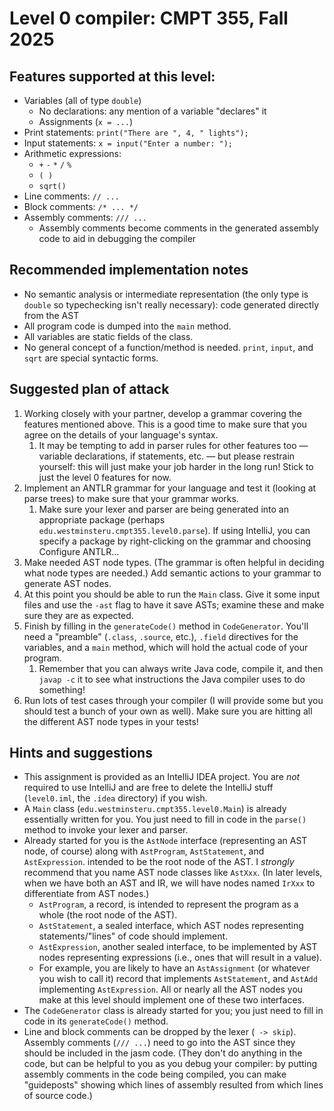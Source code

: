 # Level 0 compiler: CMPT 355, Fall 2025

## Features supported at this level:
- Variables (all of type `double`)
  - No declarations: any mention of a variable "declares" it
  - Assignments (`x = ...`)
- Print statements: `print("There are ", 4, " lights");`
- Input statements: `x = input("Enter a number: ");`
- Arithmetic expressions:
  - `+` `-` `*` `/` `%`
  - `( )`
  - `sqrt()`
- Line comments: `// ...`
- Block comments: `/* ... */`
- Assembly comments: `/// ...`
  - Assembly comments become comments in the generated assembly code to aid in debugging the compiler

## Recommended implementation notes
- No semantic analysis or intermediate representation (the only type is `double` so typechecking isn't really necessary): code generated directly from the AST
- All program code is dumped into the `main` method.
- All variables are static fields of the class.
- No general concept of a function/method is needed. `print`, `input`, and `sqrt` are special syntactic forms.

## Suggested plan of attack
1. Working closely with your partner, develop a grammar covering the features mentioned above. This is a good time to make sure that you agree on the details of your language's syntax.
   1. It may be tempting to add in parser rules for other features too — variable declarations, if statements, etc. — but please restrain yourself: this will just make your job harder in the long run! Stick to just the level 0 features for now.
2. Implement an ANTLR grammar for your language and test it (looking at parse trees) to make sure that your grammar works.
   1. Make sure your lexer and parser are being generated into an appropriate package (perhaps `edu.westminsteru.cmpt355.level0.parse`). If using IntelliJ, you can specify a package by right-clicking on the grammar and choosing Configure ANTLR...
3. Make needed AST node types. (The grammar is often helpful in deciding what node types are needed.) Add semantic actions to your grammar to generate AST nodes.
4. At this point you should be able to run the `Main` class. Give it some input files and use the `-ast` flag to have it save ASTs; examine these and make sure they are as expected.
5. Finish by filling in the `generateCode()` method in `CodeGenerator`. You'll need a "preamble" (`.class`, `.source`, etc.), `.field` directives for the variables, and a `main` method, which will hold the actual code of your program.
   1. Remember that you can always write Java code, compile it, and then `javap -c` it to see what instructions the Java compiler uses to do something!
6. Run lots of test cases through your compiler (I will provide some but you should test a bunch of your own as well). Make sure you are hitting all the different AST node types in your tests!

## Hints and suggestions
- This assignment is provided as an IntelliJ IDEA project. You are *not* required to use IntelliJ and are free to delete the IntelliJ stuff (`level0.iml`, the `.idea` directory) if you wish.
- A `Main` class (`edu.westminsteru.cmpt355.level0.Main`) is already essentially written for you. You just need to fill in code in the `parse()` method to invoke your lexer and parser.
- Already started for you is the `AstNode` interface (representing an AST node, of course) along with `AstProgram`, `AstStatement`, and `AstExpression`. intended to be the root node of the AST. I *strongly* recommend that you name AST node classes like `AstXxx`. (In later levels, when we have both an AST and IR, we will have nodes named `IrXxx` to differentiate from AST nodes.)
  - `AstProgram`, a record, is intended to represent the program as a whole (the root node of the AST).
  - `AstStatement`, a sealed interface, which AST nodes representing statements/"lines" of code should implement.
  - `AstExpression`, another sealed interface, to be implemented by AST nodes representing expressions (i.e., ones that will result in a value).
  - For example, you are likely to have an `AstAssignment` (or whatever you wish to call it) record that implements `AstStatement`, and `AstAdd` implementing `AstExpression`. All or nearly all the AST nodes you make at this level should implement one of these two interfaces.
- The `CodeGenerator` class is already started for you; you just need to fill in code in its `generateCode()` method. 
- Line and block comments can be dropped by the lexer (` -> skip`). Assembly comments (`/// ...`) need to go into the AST since they should be included in the jasm code. (They don't do anything in the code, but can be helpful to you as you debug your compiler: by putting assembly comments in the code being compiled, you can make "guideposts" showing which lines of assembly resulted from which lines of source code.)

